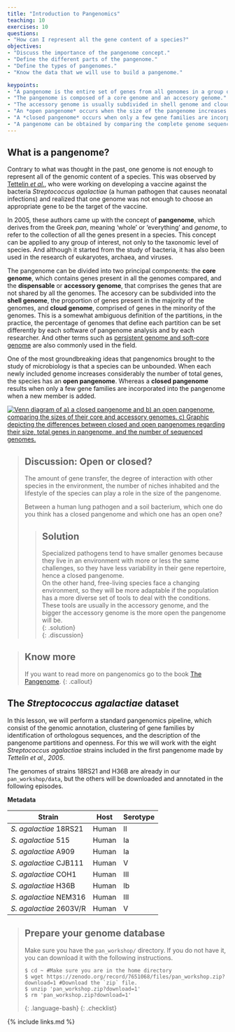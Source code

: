 ```yaml
---
title: "Introduction to Pangenomics"
teaching: 10
exercises: 10
questions:
- "How can I represent all the gene content of a species?" 
objectives:
- "Discuss the importance of the pangenome concept."
- "Define the different parts of the pangenome."
- "Define the types of pangenomes."
- "Know the data that we will use to build a pangenome."

keypoints:
- "A pangenome is the entire set of genes from all genomes in a group of interest (typically a species)."
- "The pangenome is composed of a core genome and an accesory genome."
- "The accessory genome is usually subdivided in shell genome and cloud genome."
- "An *open pangenome* occurs when the size of the pangenome increases considerably with every added genome."
- "A *closed pangenome* occurs when only a few gene families are incorporated to the pangenome when a new genome is added."
- "A pangenome can be obtained by comparing the complete genome sequences of all clade members."
---
```

## What is a pangenome?

Contrary to what was thought in the past, one genome is not enough to represent all of the genomic content of a species. This was observed 
by [Tettelin *et al.*](https://www.pnas.org/doi/10.1073/pnas.0506758102]),  who were working on developing a vaccine against the bacteria 
*Streptococcus agalactiae* (a human pathogen that causes neonatal infections) and realized that one genome was not enough to choose an appropriate 
gene to be the target of the vaccine.  

In 2005, these authors came up with the concept of **pangenome**, which derives from the Greek *pan*, meaning ‘whole’ or ‘everything’ and *genome*, to 
refer to the collection of all the genes present in a species. This concept can be applied to any group of interest, not only to the taxonomic 
level of species. And although it started from the study of bacteria, it has also been used in the research of eukaryotes, archaea, and viruses.  

The pangenome can be divided into two principal components: the **core genome**, which contains genes present in all the genomes compared, and the 
**dispensable** or **accessory genome**, that comprises the genes that are not shared by all the genomes. The accesory can be subdivided into the 
**shell genome**, the proportion of genes present in the majority of the genomes, and **cloud genome**, comprised of genes in the minority of the 
genomes. This is a somewhat ambiguous definition of the partitions, in the practice, the percentage of genomes that define each partition can be set 
differently by each software of pangenome analysis and by each researcher. And other terms such as
[persistent genome and soft-core genome](https://journals.plos.org/ploscompbiol/article?id=10.1371/journal.pcbi.1007732) are also commonly 
used in the field.

One of the most groundbreaking ideas that pangenomics brought to the study of microbiology is that a species can be unbounded. When each newly 
included genome increases considerably the number of total genes, the species has an **open pangenome**. Whereas a **closed pangenome** results 
when only a few gene families are incorporated into the pangenome when a new member is added.

<a href="{{ page.root }}/fig/01-01-01.png">
   <img src="{{ page.root }}/fig/01-01-01.png" alt=" Venn diagram of a) a closed pangenome and b) an open pangenome, comparing the sizes of their core and accessory genomes. c) Graphic depicting the differences between closed and open pangenomes regarding their size, total genes in pangenome, and the number of sequenced genomes." />
  </a>

> ## Discussion: Open or closed?
>  The amount of gene transfer, the degree of interaction with other species in the environment, the number of niches inhabited and the lifestyle 
>  of the species can play a role in the size of the pangenome. 
>  
>  Between a human lung pathogen and a soil bacterium, which one do you think has a closed pangenome and which one has an open one?
>  
> > ## Solution
> > Specialized pathogens tend to have smaller genomes because they live in an environment with more or less the same challenges, 
> > so they have less variability in their gene repertoire, hence a closed pangenome.  
> > On the other hand, free-living species face a changing environment, so they will be more adaptable if the population has a more diverse 
> > set of tools to deal with the conditions. These tools are usually in the accessory genome, and the bigger the accessory genome is the more
> >  open the pangenome will be.  
> {: .solution}  
{: .discussion}

> ## Know more
> If you want to read more on pangenomics go to the book [The Pangenome](https://link.springer.com/book/10.1007/978-3-030-38281-0).
{: .callout}

## The *Streptococcus agalactiae* dataset

In this lesson, we will perform a standard pangenomics pipeline, which consist of the genomic annotation, clustering of gene families by identification
of orthologous sequences, and the description of the pangenome partitions and openness. For this we will work with the eight *Streptococcus agalactiae*
 strains included in the first pangenome made by *Tettelin et al., 2005*.

The genomes of strains 18RS21 and H36B are already in our `pan_workshop/data`, but the others will be downloaded and annotated in the following episodes.

**Metadata**


|Strain	| Host	| Serotype   |
|-------------------------|---------|------------|
|*S. agalactiae*  18RS21  | Human   | II       	|
|*S. agalactiae*  515 	| Human   | Ia       	|
|*S. agalactiae*  A909	| Human   | Ia       	|
|*S. agalactiae*  CJB111  | Human   | V       	|
|*S. agalactiae*  COH1	| Human   | III       	|
|*S. agalactiae*  H36B	| Human   | Ib       	|
|*S. agalactiae*  NEM316	| Human   | III     	|
|*S. agalactiae*  2603V/R 	| Human   | V      	|



> ## Prepare your genome database
> Make sure you have the `pan_workshop/` directory. If you do not have it, you can download it with the following instructions.
>
> ~~~
> $ cd ~ #Make sure you are in the home directory
> $ wget https://zenodo.org/record/7651068/files/pan_workshop.zip?download=1 #Download the `zip` file.
> $ unzip 'pan_workshop.zip?download=1' 
> $ rm 'pan_workshop.zip?download=1'
> ~~~
> {: .language-bash}
{: .checklist}

{% include links.md %}





